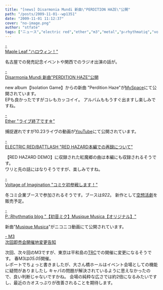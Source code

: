 ```yaml
---
title: "[news] Disarmonia Mundi 新曲\"PERDITION HAZE\"公開"
path: "/posts/2009-11-01--wp1351"
date: "2009-11-01 11:12:37"
cover: "no-image.png"
author: "stfate"
tags: ["ニュース","electric red","ether","m3","metal","p∴rhythmatiq","voltage of imagination","霜月はるか"]
---
```


<style type="text/css">
<!--
p {white-space: pre-wrap};
-->
</style>

<a class="topics" href="http://ameblo.jp/shimotsukin/" target="_blank">- Maple Leaf "ハロウィン！"</a>
<div class="news">名古屋での発売記念イベントや関西でのラジオ出演の話が。</div>

<a class="topics" href="http://www.disarmoniamundi.com/" target="_blank">- Disarmonia Mundi 新曲"PERDITION HAZE"公開</a>
<div class="news">new album【Isolation Game】からの新曲 "Perdition Haze"が<a href="http://www.myspace.com/disarmoniamundi">MySpace</a>にて公開されています。
<div id="talk">EPも良かったですがコレもカッコイイ。
アルバムももうすぐ出ますし楽しみですね。</div></div>

<a class="topics" href="http://ether02.abgo.jp/blog/" target="_blank">- Ether "ライブ終了です☆"</a>
<div class="news">捕捉遅れですが10.23ライヴの動画が<a href="http://www.youtube.com/watch?v=N72YOa-dbyA">YouTube</a>にて公開されています。</div>

<a class="topics" href="http://punya.jp/keikoku/" target="_blank">- ELECTRIC RED/BATTLASH "RED HAZARD本編での再録について"</a>
<div class="news">【RED HAZARD DEMO】に収録された紅魔郷の曲は本編にも収録されるそうです。
<div id="talk">ワリと先の話にはなりそうですが、楽しみですね。</div></div>

<a class="topics" href="http://www.voltagenation.com/blog/" target="_blank">- Voltage of Imagination "コミケ初参戦します！"</a>
<div class="news">冬コミ企業ブースで参加されるそうです。ブースは<em>922</em>。
新作として<a href="http://www.voltagenation.com/katsugeki">空想活劇</a>を販売予定。</div>

<a class="topics" href="http://prq.blog44.fc2.com/" target="_blank">- P∴Rhythmatiq blog "【初音ミク】Musique Musica【オリジナル】"</a>
<div class="news">新曲"<a href="http://www.nicovideo.jp/watch/sm8671352">Musique Musica</a>"がニコニコ動画にて公開されています。</div>

<a class="topics" href="http://www.m3net.jp/" target="_blank">- M3 次回即売会開催地変更告知</a>
<div class="news">次回、次々回のM3ですが、東京は平和島の<a href="http://www.trc-event.jp/">TRC</a>での開催に変更になるそうです。
春M3は<em>05.05</em>開催。
<div id="talk">レポートでちょっと書きましたが、大さん橋ホールはイベント会場としての機能に疑問がありましたし
キャパの問題が解決されているように思えなかったので、良い判断じゃないですかね。
会場の純粋な広さでは約2倍になるみたいですし、最近のカオスっぷりが改善されることを期待します。</div></div>